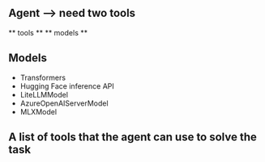 ## Agent --> need two tools 
 ** tools **
 ** models **

## Models 

- Transformers 
- Hugging Face inference API 
- LiteLLMModel
- AzureOpenAIServerModel
- MLXModel

## A list of tools that the agent can use to solve the task 


